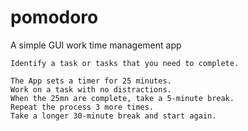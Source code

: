 # pomodoro
A simple GUI work time management app

    Identify a task or tasks that you need to complete.
    
    The App sets a timer for 25 minutes.
    Work on a task with no distractions.
    When the 25mn are complete, take a 5-minute break.
    Repeat the process 3 more times.
    Take a longer 30-minute break and start again.

